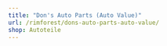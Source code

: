 ```yaml
---
title: "Don's Auto Parts (Auto Value)"
url: /rimforest/dons-auto-parts-auto-value/
shop: Autoteile
---
```

